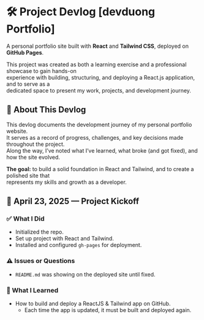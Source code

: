 # 🛠️ Project Devlog [devduong Portfolio]

A personal portfolio site built with **React** and **Tailwind CSS**, deployed on **GitHub Pages**.

This project was created as both a learning exercise and a professional showcase to gain hands-on  
experience with building, structuring, and deploying a React.js application, and to serve as a  
dedicated space to present my work, projects, and development journey.

## 📌 About This Devlog

This devlog documents the development journey of my personal portfolio website.  
It serves as a record of progress, challenges, and key decisions made throughout the project.  
Along the way, I’ve noted what I’ve learned, what broke (and got fixed), and how the site evolved.

**The goal:** to build a solid foundation in React and Tailwind, and to create a polished site that  
represents my skills and growth as a developer.

## 📅 April 23, 2025 — Project Kickoff

### ✅ What I Did

- Initialized the repo.
- Set up project with React and Tailwind.
- Installed and configured `gh-pages` for deployment.

### ⚠️ Issues or Questions

- `README.md` was showing on the deployed site until fixed.

### 🧠 What I Learned

- How to build and deploy a ReactJS & Tailwind app on GitHub.
  - Each time the app is updated, it must be built and deployed again.
